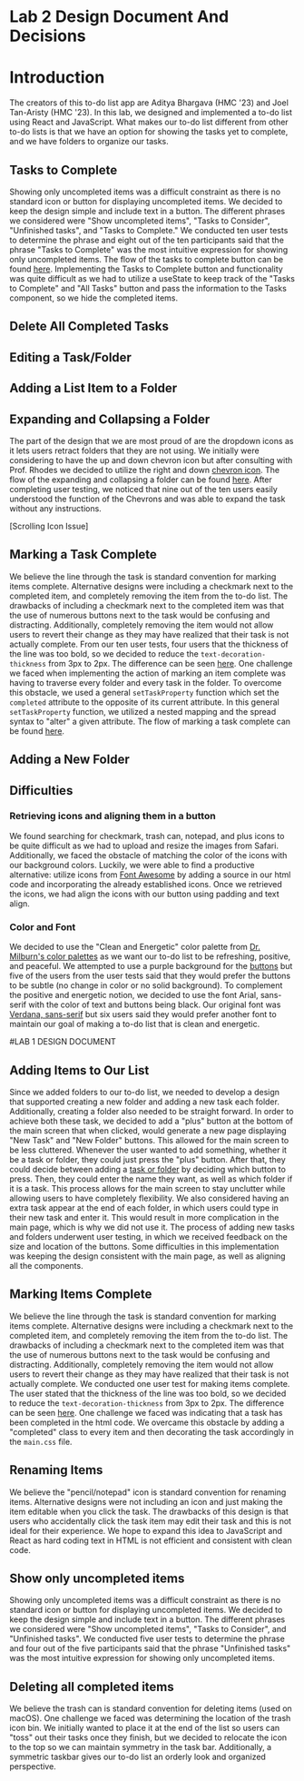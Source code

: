 # Lab 2 Design Document And Decisions
# Introduction
The creators of this to-do list app are Aditya Bhargava (HMC '23) and Joel Tan-Aristy (HMC '23). In this lab, 
we designed and implemented a to-do list using React and JavaScript. What makes our to-do list different
from other to-do lists is that we have an option for showing the tasks yet to complete, and we have folders to organize
our tasks. 
## Tasks to Complete
Showing only uncompleted items was a difficult constraint as there is no standard icon or button for displaying
uncompleted items. We decided to keep the design simple and include text in a button. The different phrases we 
considered were "Show uncompleted items", "Tasks to Consider", "Unfinished tasks", and "Tasks to Complete." 
We conducted ten user tests to determine the phrase and eight out of the ten participants said that the phrase 
"Tasks to Complete" was the most intuitive expression for showing only uncompleted items. The flow of the tasks to
complete button can be found [here](taskstocomplete.md). Implementing the Tasks to Complete button and functionality
was quite difficult as we had to utilize a useState to keep track of the "Tasks to Complete" and "All Tasks" button
and pass the information to the Tasks component, so we hide the completed items.
## Delete All Completed Tasks

## Editing a Task/Folder

## Adding a List Item to a Folder

## Expanding and Collapsing a Folder
The part of the design that we are most proud of are the dropdown icons as it lets users retract folders that they are 
not using. We initially were considering to have the up and down chevron icon but after consulting with Prof. Rhodes we 
decided to utilize the right and down [chevron icon](upvsdown.md). The flow of the expanding and collapsing a folder can 
be found [here](expandingandcollapsing.md). After completing user testing, we noticed that nine out of the ten users 
easily understood the function of the Chevrons and was able to expand the task without any instructions.

[Scrolling Icon Issue]

## Marking a Task Complete
We believe the line through the task is standard convention for marking items complete. Alternative designs were 
including a checkmark next to the completed item, and completely removing the item from the to-do list. The drawbacks 
of including a checkmark next to the completed item was that the use of numerous buttons next to the task would be 
confusing and distracting. Additionally, completely removing the item would not allow users to revert their change as 
they may have realized that their task is not actually complete. From our ten user tests, four users that the thickness 
of the line was too bold, so we decided to reduce the `text-decoration-thickness` from 3px to 2px. The difference can 
be seen [here](linethrough.md). One challenge we faced when implementing the action of marking an item complete was 
having to traverse every folder and every task in the folder. To overcome this obstacle, we used a general `setTaskProperty` 
function which set the `completed` attribute to the opposite of its current attribute. In this general `setTaskProperty`
function, we utilized a nested mapping and the spread syntax to "alter" a given attribute. The flow of marking a task
complete can be found [here](markingataskcomplete.md). 

## Adding a New Folder

## Difficulties
### Retrieving icons and aligning them in a button
We found searching for checkmark, trash can, notepad, and plus icons to be quite difficult as we had to upload and 
resize the images from Safari. Additionally, we faced the obstacle of matching the color of the icons with our background
colors. Luckily, we were able to find a productive alternative: utilize icons from 
[Font Awesome](https://fontawesome.com/icons) by adding a source in our html code and incorporating the
already established icons. Once we retrieved the icons, we had align the icons with our button using padding and text 
align.

### Color and Font
We decided to use the "Clean and Energetic" color palette from 
[Dr. Milburn's color palettes](https://visme.co/blog/website-color-schemes/)
as we want our to-do list to be refreshing, positive, and peaceful. We attempted to use a purple background for the
[buttons](purple.md) but five of the users from the user tests said that they would prefer the buttons to be subtle 
(no change in color or no solid background). To complement the positive and energetic notion, we decided to use the 
font Arial, sans-serif with the color of text and buttons being black. 
Our original font was [Verdana, sans-serif](verdana.md) but six users said they would prefer another font to 
maintain our goal of making a to-do list that is clean and energetic.


#LAB 1 DESIGN DOCUMENT
## Adding Items to Our List
Since we added folders to our to-do list, we needed to develop a design that supported creating a new folder and adding 
a new task each folder. Additionally, creating a folder also needed to be straight forward. In order to achieve 
both these task, we decided to add a "plus" button at the bottom of the main screen that when clicked, would generate a 
new page displaying "New Task" and "New Folder" buttons. This allowed for the main screen to be less cluttered. Whenever
the user wanted to add something, whether it be a task or folder, they could just press the "plus" button. After that, 
they could decide between adding a [task or folder](folder.md) by deciding which button to press. Then, they could enter 
the name they want, as well as which folder if it is a task. This process allows for the main screen to stay unclutter 
while allowing users to have completely flexibility. We also considered having an extra task appear at the end of each 
folder, in which users could type in their new task and enter it. This would result in more complication in the main 
page, which is why we did not use it. The process of adding new tasks and folders underwent user testing, in which we 
received feedback on the size and location of the buttons. Some difficulties in this implementation was keeping the 
design consistent with the main page, as well as aligning all the components.

## Marking Items Complete
We believe the line through the task is standard convention for marking items complete.
Alternative designs were including a checkmark next to the completed item, and completely removing the
item from the to-do list. The drawbacks of including a checkmark next to the completed item was that the
use of numerous buttons next to the task would be confusing and distracting. Additionally, completely removing
the item would not allow users to revert their change as they may have realized that their task is not actually complete.
We conducted one user test for making items complete. The user stated that the thickness of the line was too bold,
so we decided to reduce the `text-decoration-thickness` from 3px to 2px. The difference can be seen [here](linethrough.md). 
One challenge we faced was indicating that a task has been completed in the html code. 
We overcame this obstacle by adding a "completed" class to every item and then decorating the task accordingly in the 
`main.css` file.

## Renaming Items
We believe the "pencil/notepad" icon is standard convention for renaming items.
Alternative designs were not including an icon and just making the item editable when you click the task. 
The drawbacks of this design is that users who accidentally click the task item may edit their task and this is not 
ideal for their experience. We hope to expand this idea to JavaScript and React as hard coding text in HTML is not efficient
and consistent with clean code. 

## Show only uncompleted items
Showing only uncompleted items was a difficult constraint as there is no standard icon or button for displaying 
uncompleted items. We decided to keep the design simple and include text in a button. The different phrases we considered
were "Show uncompleted items", "Tasks to Consider", and "Unfinished tasks". We conducted five user tests to determine
the phrase and four out of the five participants said that the phrase "Unfinished tasks" was the most intuitive expression
for showing only uncompleted items. 

## Deleting all completed items
We believe the trash can is standard convention for deleting items (used on macOS). One challenge we faced was
determining the location of the trash icon bin. We initially wanted to place it at the end of the list so users can "toss"
out their tasks once they finish, but we decided to relocate the icon to the top so we can maintain symmetry in the task bar.
Additionally, a symmetric taskbar gives our to-do list an orderly look and organized perspective. 





